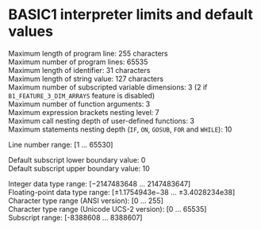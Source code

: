 # BASIC1 interpreter limits and default values  

Maximum length of program line: 255 characters  
Maximum number of program lines: 65535  
Maximum length of identifier: 31 characters  
Maximum length of string value: 127 characters  
Maximum number of subscripted variable dimensions: 3 (2 if `B1_FEATURE_3_DIM_ARRAYS` feature is disabled)  
Maximum number of function arguments: 3  
Maximum expression brackets nesting level: 7  
Maximum call nesting depth of user-defined functions: 3  
Maximum statements nesting depth (`IF`, `ON`, `GOSUB`, `FOR` and `WHILE`): 10  
  
Line number range: \[1 ... 65530\]  
  
Default subscript lower boundary value: 0  
Default subscript upper boundary value: 10  

Integer data type range: \[−2147483648 ... 2147483647\]  
Floating-point data type range: \[±1.1754943e−38 ... ±3.4028234e38\]  
Character type range (ANSI version): \[0 ... 255\]  
Character type range (Unicode UCS-2 version): \[0 ... 65535\]  
Subscript range: \[-8388608 ... 8388607\]  
  